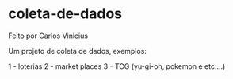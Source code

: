 # coleta-de-dados

Feito por Carlos Vinicius

Um projeto de coleta de dados, exemplos:

1 - loterias
2 - market places
3 - TCG (yu-gi-oh, pokemon e etc....)
